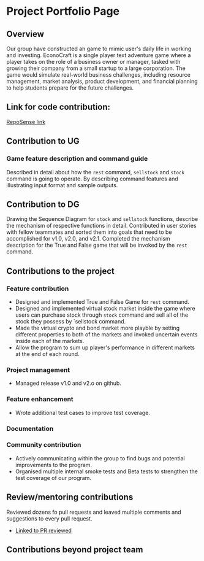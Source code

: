 # Project Portfolio Page

## Overview
Our group have constructed an game to mimic user's daily life in working and investing.
EconoCraft is a single player text adventure game where a player takes on the role of a business owner or manager,
tasked with growing their company from a small startup to a large corporation. The game would simulate real-world
business challenges, including resource management, market analysis, product development, and financial planning to
help students prepare for the future challenges.

## Link for code contribution:
[RepoSense link](https://nus-cs2113-ay2324s2.github.io/tp-dashboard/?search=cxia17&breakdown=true&sort=groupTitle%20dsc&sortWithin=title&since=2024-02-23&timeframe=commit&mergegroup=&groupSelect=groupByRepos&checkedFileTypes=docs~functional-code~test-code~other)

## Contribution to UG
### Game feature description and command guide
Described in detail about how the `rest` command, `sellstock` and `stock` command is going to operate.
By describing command features and illustrating input
format and sample outputs.

## Contribution to DG
Drawing the Sequence Diagram for `stock` and `sellstock` functions, describe the mechanism of 
respective functions in detail. Contributed in user stories with fellow teammates and sorted them 
into goals that need to be accomplished for v1.0, v2.0, and v2.1.
Completed the mechanism description for the True and False game that will be invoked by the `rest` 
command.

## Contributions to the project
### Feature contribution
- Designed and implemented True and False Game for `rest` command.
- Designed and implemented virtual stock market inside the game where users can 
purchase stock through `stock` command and sell all of the stock they possess by `sellstock command.
- Made the virtual crypto and bond market more playble by setting different properties to both of the
markets and invoked uncertain events inside each of the markets.
- Allow the program to sum up player's performance in different markets at the end of each round.
### Project management
- Managed release v1.0 and v2.o on github.
### Feature enhancement
- Wrote additional test cases to improve test coverage.
### Documentation

### Community contribution
- Actively communicating within the group to find bugs and potential improvements to the program.
- Organised multiple internal smoke tests and Beta tests to strengthen the test coverage of our program.

## Review/mentoring contributions
Reviewed dozens fo pull requests and leaved multiple comments and suggestions to every pull request.
- [Linked to PR reviewed]()

## Contributions beyond project team





